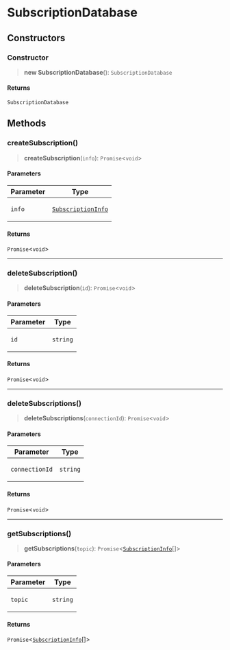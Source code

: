 # SubscriptionDatabase

## Constructors

### Constructor

> **new SubscriptionDatabase**(): `SubscriptionDatabase`

#### Returns

`SubscriptionDatabase`

## Methods

### createSubscription()

> **createSubscription**(`info`): `Promise`\<`void`\>

#### Parameters

<table>
<thead>
<tr>
<th>Parameter</th>
<th>Type</th>
</tr>
</thead>
<tbody>
<tr>
<td>

`info`

</td>
<td>

[`SubscriptionInfo`](../interfaces/SubscriptionInfo.md)

</td>
</tr>
</tbody>
</table>

#### Returns

`Promise`\<`void`\>

---

### deleteSubscription()

> **deleteSubscription**(`id`): `Promise`\<`void`\>

#### Parameters

<table>
<thead>
<tr>
<th>Parameter</th>
<th>Type</th>
</tr>
</thead>
<tbody>
<tr>
<td>

`id`

</td>
<td>

`string`

</td>
</tr>
</tbody>
</table>

#### Returns

`Promise`\<`void`\>

---

### deleteSubscriptions()

> **deleteSubscriptions**(`connectionId`): `Promise`\<`void`\>

#### Parameters

<table>
<thead>
<tr>
<th>Parameter</th>
<th>Type</th>
</tr>
</thead>
<tbody>
<tr>
<td>

`connectionId`

</td>
<td>

`string`

</td>
</tr>
</tbody>
</table>

#### Returns

`Promise`\<`void`\>

---

### getSubscriptions()

> **getSubscriptions**(`topic`): `Promise`\<[`SubscriptionInfo`](../interfaces/SubscriptionInfo.md)[]\>

#### Parameters

<table>
<thead>
<tr>
<th>Parameter</th>
<th>Type</th>
</tr>
</thead>
<tbody>
<tr>
<td>

`topic`

</td>
<td>

`string`

</td>
</tr>
</tbody>
</table>

#### Returns

`Promise`\<[`SubscriptionInfo`](../interfaces/SubscriptionInfo.md)[]\>
